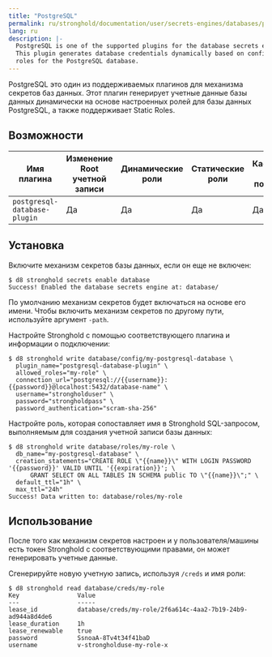 ```yaml
---
title: "PostgreSQL"
permalink: ru/stronghold/documentation/user/secrets-engines/databases/postgresql.html
lang: ru
description: |-
  PostgreSQL is one of the supported plugins for the database secrets engine.
  This plugin generates database credentials dynamically based on configured
  roles for the PostgreSQL database.
---
```


PostgreSQL это один из поддерживаемых плагинов для механизма секретов баз данных. Этот плагин генерирует
учетные данные базы данных динамически на основе настроенных ролей для базы данных PostgreSQL, а также
поддерживает Static Roles.

## Возможности

| Имя плагина                  | Изменение Root учетной записи | Динамические роли | Статические роли | Кастомизация имени пользователя |
|------------------------------|-------------------------------|-------------------|------------------|---------------------------------|
| `postgresql-database-plugin` | Да                            | Да                | Да               | Да                              |

## Установка

Включите механизм секретов базы данных, если он еще не включен:

```shell-session
$ d8 stronghold secrets enable database
Success! Enabled the database secrets engine at: database/
```

По умолчанию механизм секретов будет включаться на основе его имени.
Чтобы включить механизм секретов по другому пути, используйте аргумент `-path`.

Настройте Stronghold с помощью соответствующего плагина и информации о подключении:

```shell-session
$ d8 stronghold write database/config/my-postgresql-database \
  plugin_name="postgresql-database-plugin" \
  allowed_roles="my-role" \
  connection_url="postgresql://{{username}}:{{password}}@localhost:5432/database-name" \
  username="strongholduser" \
  password="strongholdpass" \
  password_authentication="scram-sha-256"
```

Настройте роль, которая сопоставляет имя в Stronghold SQL-запросом,
выполняемым для создания учетной записи базы данных:

```shell-session
$ d8 stronghold write database/roles/my-role \
  db_name="my-postgresql-database" \
  creation_statements="CREATE ROLE \"{{name}}\" WITH LOGIN PASSWORD '{{password}}' VALID UNTIL '{{expiration}}'; \
      GRANT SELECT ON ALL TABLES IN SCHEMA public TO \"{{name}}\";" \
  default_ttl="1h" \
  max_ttl="24h"
Success! Data written to: database/roles/my-role
```

## Использование

После того как механизм секретов настроен и у пользователя/машины есть токен Stronghold с
соответствующими правами, он может генерировать учетные данные.

Сгенерируйте новую учетную запись, используя `/creds` и имя роли:

```shell-session
$ d8 stronghold read database/creds/my-role
Key                Value
---                -----
lease_id           database/creds/my-role/2f6a614c-4aa2-7b19-24b9-ad944a8d4de6
lease_duration     1h
lease_renewable    true
password           SsnoaA-8Tv4t34f41baD
username           v-strongholduse-my-role-x
```
